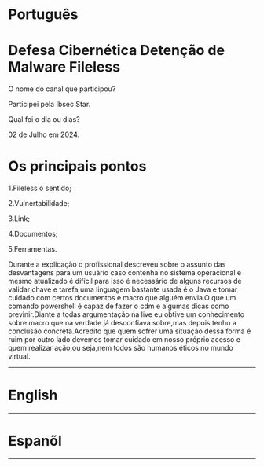 # Português 

# Defesa Cibernética Detenção de Malware Fileless

O nome do canal que participou?

Participei pela Ibsec Star.

Qual foi o dia ou dias?

02 de Julho em 2024.

# Os principais pontos

1.Fileless o sentido;

2.Vulnertabilidade;

3.Link;

4.Documentos;

5.Ferramentas.





<p>Durante a explicação o profissional descreveu sobre o assunto das desvantagens para um usuário caso contenha no sistema operacional  e mesmo atualizado é difícil para isso 
é necessário de  alguns recursos  de validar chave e tarefa,uma linguagem bastante usada é  o Java e tomar cuidado com certos documentos e macro que alguém envia.O que um comando powershell é capaz de fazer o cdm e algumas dicas como previnir.Diante a  todas argumentação na live eu obtive um conhecimento sobre macro que na verdade já desconfiava sobre,mas depois tenho a conclusão concreta.Acredito que quem sofrer uma situação dessa forma é ruim por outro lado devemos tomar cuidado em nosso próprio acesso e quem realizar ação,ou seja,nem todos são humanos éticos no mundo virtual.</p>


--------------------------------------------------------------------------------------------------------------------------------

# English 






--------------------------------------------------------------------------------------------------------------------------------

# Espanõl 




--------------------------------------------------------------------------------------------------------------------------------


